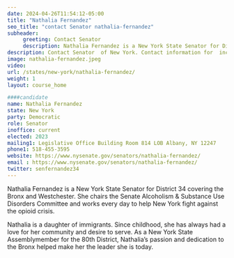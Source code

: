 ```yaml
---
date: 2024-04-26T11:54:12-05:00
title: "Nathalia Fernandez"
seo_title: "contact Senator nathalia-fernandez"
subheader:
     greeting: Contact Senator
     description: Nathalia Fernandez is a New York State Senator for District 34 covering the Bronx and Westchester. She chairs the Senate Alcoholism & Substance Use Disorders Committee and works every day to help New York fight against the opioid crisis.
description: Contact Senator  of New York. Contact information for  includes email address, phone number, and mailing address.
image: nathalia-fernandez.jpeg
video:
url: /states/new-york/nathalia-fernandez/
weight: 1
layout: course_home

####candidate
name: Nathalia Fernandez
state: New York
party: Democratic
role: Senator
inoffice: current
elected: 2023
mailing1: Legislative Office Building Room 814 LOB Albany, NY 12247
phone1: 518-455-3595
website: https://www.nysenate.gov/senators/nathalia-fernandez/
email : https://www.nysenate.gov/senators/nathalia-fernandez/
twitter: senfernandez34
---
```


Nathalia Fernandez is a New York State Senator for District 34 covering the Bronx and Westchester. She chairs the Senate Alcoholism & Substance Use Disorders Committee and works every day to help New York fight against the opioid crisis.

Nathalia is a daughter of immigrants. Since childhood, she has always had a love for her community and desire to serve. As a New York State Assemblymember for the 80th District, Nathalia’s passion and dedication to the Bronx helped make her the leader she is today.

